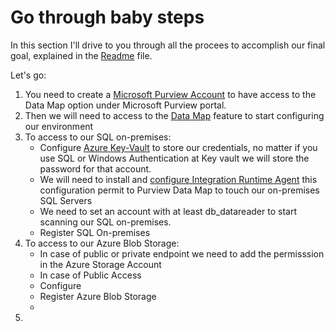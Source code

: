 # Go through baby steps

In this section I'll drive to you through all the procees to accomplish our final goal, explained in the [Readme](README.md) file.

Let's go:

1. You need to create a [Microsoft Purview Account](01%20-%20MicrosoftPurviewAccount.md) to have access to the Data Map option under Microsoft Purview portal.
2. Then we will need to access to the [Data Map](02%20-%20PurviewPortalConfiguration.md) feature to start configuring our environment
3. To access to our SQL on-premises:
   - Configure [Azure Key-Vault](03a%20-%20AzureKeyVault.md) to store our credentials, no matter if you use SQL or Windows Authentication at Key vault we will store the password for that account.
   - We will need to install and [configure Integration Runtime Agent](03b%20-%20IntegrationRuntime.md) this configuration permit to Purview Data Map to touch our on-premises SQL Servers
   - We need to set an account with at least db_datareader to start scanning our SQL on-premises.
   - Register SQL On-premises
4. To access to our Azure Blob Storage:
   - In case of public or private endpoint we need to add the permisssion in the Azure Storage Account
   - In case of Public Access
   - Configure
   - Register Azure Blob Storage
   - 
5. 

